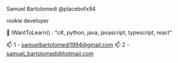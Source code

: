 Samuel Bartolomedi @placebofx94

rookie developer

🌱 IWantToLearn() : "c#, python, java, javascript, typescript, react"

📫 1 - samuelbartolomedi1994@gmail.com
📫 2 - samuel_bartolomedi@hotmail.com
